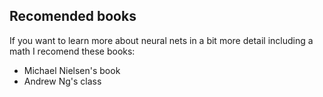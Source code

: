 ## Recomended books
If you want to learn more about neural nets in a bit more detail including a math
I recomend these books:
- Michael Nielsen's book
- Andrew Ng's class
